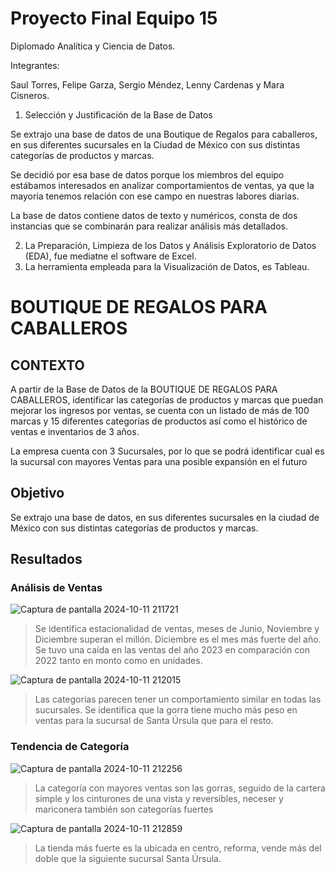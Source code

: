 # Proyecto Final Equipo 15
Diplomado Analítica y Ciencia de Datos.

Integrantes: 

Saul Torres, Felipe Garza, Sergio Méndez, Lenny Cardenas y Mara Cisneros.

              
1. Selección y Justificación de la Base de Datos

  Se extrajo una base de datos de una Boutique de Regalos para caballeros, en sus diferentes sucursales en la Ciudad de México con sus distintas categorías de productos y marcas.

  Se decidió por esa base de datos porque los miembros del equipo estábamos interesados en analizar comportamientos de ventas, ya que la mayoría tenemos relación con ese campo en nuestras labores diarias.

  La base de datos contiene datos de texto y numéricos, consta de dos instancias que se combinarán para realizar análisis más detallados.

2. La Preparación, Limpieza de los Datos y Análisis Exploratorio de Datos (EDA), fue mediatne el software de Excel.
3. La herramienta empleada para la Visualización de Datos, es Tableau.
 
# BOUTIQUE DE REGALOS PARA CABALLEROS

## CONTEXTO

A partir de la Base de Datos de la BOUTIQUE DE REGALOS PARA CABALLEROS, identificar las categorías de productos y marcas que puedan mejorar los ingresos por ventas, se cuenta con un listado de más de 100 marcas y 15 diferentes categorías de productos así como el histórico de ventas e inventarios de 3 años.

La empresa cuenta con 3 Sucursales, por lo que se podrá identificar cual es la sucursal con mayores Ventas para una posible expansión en el futuro

## Objetivo

Se extrajo una base de datos, en sus diferentes sucursales en la ciudad de México con sus distintas categorías de productos y marcas.

## Resultados

 
### Análisis de Ventas


![Captura de pantalla 2024-10-11 211721](https://github.com/user-attachments/assets/758d3993-8298-43a4-a5c9-23cedc52e610)
> Se identifica estacionalidad de ventas, meses de Junio, Noviembre y Diciembre superan el millón. Diciembre es el mes más fuerte del año. Se tuvo una caída en las ventas del año 2023 en comparación con 2022 tanto en monto como en unidades.
    
     
  ![Captura de pantalla 2024-10-11 212015](https://github.com/user-attachments/assets/0e977205-9627-47b8-97e6-77e951ef5b72)
> Las categorías parecen tener un comportamiento similar en todas las sucursales.
Se identifica que la gorra tiene mucho más peso en ventas para la sucursal de Santa Úrsula que para el resto.
    
   
    
### Tendencia de Categoría
   
 ![Captura de pantalla 2024-10-11 212256](https://github.com/user-attachments/assets/d3a5e569-a5f2-4ab0-b6df-800908cab073)
> La categoría con mayores ventas son las gorras, seguido de la cartera simple y los cinturones de una vista y reversibles, neceser y mariconera también son categorías fuertes
    
    
  ![Captura de pantalla 2024-10-11 212859](https://github.com/user-attachments/assets/84b006df-fde9-450d-ae39-386ee9d212c5)
> La tienda más fuerte es la ubicada en centro, reforma, vende más del doble que la siguiente sucursal Santa Úrsula.




